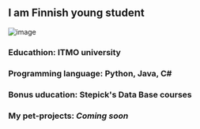 ## I am Finnish young student 
![image](https://github.com/user-attachments/assets/bb97eba5-4b40-46f3-8b8d-d622b5561a55)
### Educathion: ITMO university
### Programming language: Python, Java, C#
### Bonus uducation: Stepick's Data Base courses
### My pet-projects: *Coming soon*
 
